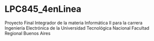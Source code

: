 # LPC845_4enLinea

Proyecto Final Integrador de la materia Informática II para la carrera Ingeniería Electrónica de la Universidad Tecnológica Nacional Facultad Regional Buenos Aires
